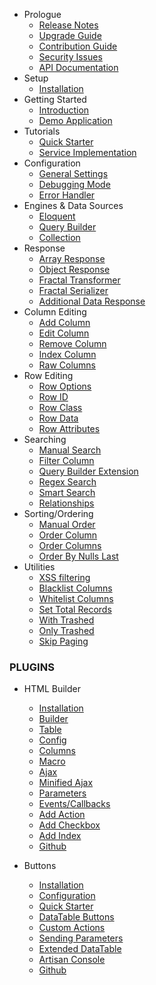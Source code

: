 - Prologue
	- [Release Notes](/docs/{{package}}/{{version}}/releases)
	- [Upgrade Guide](/docs/{{package}}/{{version}}/upgrade)
	- [Contribution Guide](/docs/{{package}}/{{version}}/contributing)
    - [Security Issues](/docs/{{package}}/{{version}}/security)
	- [API Documentation](http://yajra.github.io/{{package}}/api/{{version}})
- Setup
	- [Installation](/docs/{{package}}/{{version}}/installation)
- Getting Started
    - [Introduction](/docs/{{package}}/{{version}}/introduction)
    - [Demo Application](https://datatables.yajrabox.com/)
- Tutorials
	- [Quick Starter](https://datatables.yajrabox.com/starter)
	- [Service Implementation](https://datatables.yajrabox.com/service)
- Configuration
    - [General Settings](/docs/{{package}}/{{version}}/general-settings)
    - [Debugging Mode](/docs/{{package}}/{{version}}/debugger)
    - [Error Handler](/docs/{{package}}/{{version}}/error-handler)
- Engines & Data Sources
	- [Eloquent](/docs/{{package}}/{{version}}/engine-eloquent)
	- [Query Builder](/docs/{{package}}/{{version}}/engine-query)
	- [Collection](/docs/{{package}}/{{version}}/engine-collection)
- Response
	- [Array Response](/docs/{{package}}/{{version}}/response-array)
	- [Object Response](/docs/{{package}}/{{version}}/response-object)
	- [Fractal Transformer](/docs/{{package}}/{{version}}/response-fractal)
	- [Fractal Serializer](/docs/{{package}}/{{version}}/response-fractal-serializer)
	- [Additional Data Response](/docs/{{package}}/{{version}}/response-with)
- Column Editing
	- [Add Column](/docs/{{package}}/{{version}}/add-column)
	- [Edit Column](/docs/{{package}}/{{version}}/edit-column)
	- [Remove Column](/docs/{{package}}/{{version}}/remove-column)
	- [Index Column](/docs/{{package}}/{{version}}/index-column)
	- [Raw Columns](/docs/{{package}}/{{version}}/raw-columns)
- Row Editing
	- [Row Options](/docs/{{package}}/{{version}}/row-options)
	- [Row ID](/docs/{{package}}/{{version}}/row-options#row-id)
	- [Row Class](/docs/{{package}}/{{version}}/row-options#row-class)
	- [Row Data](/docs/{{package}}/{{version}}/row-options#row-data)
	- [Row Attributes](/docs/{{package}}/{{version}}/row-options#row-attributes)
- Searching
	- [Manual Search](/docs/{{package}}/{{version}}/manual-search)
	- [Filter Column](/docs/{{package}}/{{version}}/filter-column)
	- [Query Builder Extension](/docs/{{package}}/{{version}}/query-builder)
	- [Regex Search](/docs/{{package}}/{{version}}/regex)
	- [Smart Search](/docs/{{package}}/{{version}}/smart-search)
	- [Relationships](/docs/{{package}}/{{version}}/relationships)
- Sorting/Ordering
	- [Manual Order](/docs/{{package}}/{{version}}/manual-order)
	- [Order Column](/docs/{{package}}/{{version}}/order-column)
	- [Order Columns](/docs/{{package}}/{{version}}/order-columns)
	- [Order By Nulls Last](/docs/{{package}}/{{version}}/order-by-nulls-last)
- Utilities
	- [XSS filtering](/docs/{{package}}/{{version}}/xss)
	- [Blacklist Columns](/docs/{{package}}/{{version}}/blacklist)
	- [Whitelist Columns](/docs/{{package}}/{{version}}/whitelist)
	- [Set Total Records](/docs/{{package}}/{{version}}/set-total-records)
	- [With Trashed](/docs/{{package}}/{{version}}/with-trashed)
	- [Only Trashed](/docs/{{package}}/{{version}}/only-trashed)
	- [Skip Paging](/docs/{{package}}/{{version}}/skip-paging)

### PLUGINS

- HTML Builder
	- [Installation](/docs/{{package}}/{{version}}/html-installation)
	- [Builder](/docs/{{package}}/{{version}}/html-builder)
	- [Table](/docs/{{package}}/{{version}}/html-builder-table)
	- [Config](/docs/{{package}}/{{version}}/html-builder-config)
	- [Columns](/docs/{{package}}/{{version}}/html-builder-column)
	- [Macro](/docs/{{package}}/{{version}}/html-builder-macro)
	- [Ajax](/docs/{{package}}/{{version}}/html-builder-ajax)
	- [Minified Ajax](/docs/{{package}}/{{version}}/html-builder-minified-ajax)
	- [Parameters](/docs/{{package}}/{{version}}/html-builder-parameters)
	- [Events/Callbacks](/docs/{{package}}/{{version}}/html-builder-callbacks)
	- [Add Action](/docs/{{package}}/{{version}}/html-builder-action)
	- [Add Checkbox](/docs/{{package}}/{{version}}/html-builder-checkbox)
	- [Add Index](/docs/{{package}}/{{version}}/html-builder-index)
	- [Github](https://github.com/yajra/laravel-datatables-html)

- Buttons
	- [Installation](/docs/{{package}}/{{version}}/buttons-installation)
	- [Configuration](/docs/{{package}}/{{version}}/buttons-config)
	- [Quick Starter](/docs/{{package}}/{{version}}/buttons-starter)
	- [DataTable Buttons](/docs/{{package}}/{{version}}/buttons-export)
	- [Custom Actions](/docs/{{package}}/{{version}}/buttons-custom)
	- [Sending Parameters](/docs/{{package}}/{{version}}/buttons-with)
	- [Extended DataTable](/docs/{{package}}/{{version}}/buttons-extended)
	- [Artisan Console](/docs/{{package}}/{{version}}/buttons-console)
	- [Github](https://github.com/yajra/laravel-datatables-buttons)

